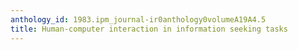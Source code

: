 ```yaml
---
anthology_id: 1983.ipm_journal-ir0anthology0volumeA19A4.5
title: Human-computer interaction in information seeking tasks
---
```

